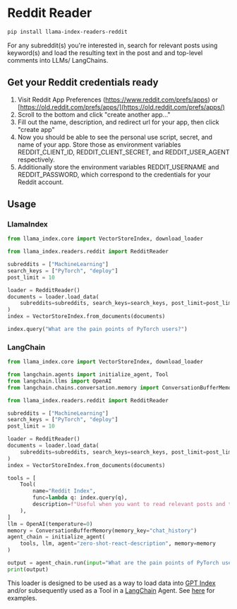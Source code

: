 # Reddit Reader

```bash
pip install llama-index-readers-reddit
```

For any subreddit(s) you're interested in, search for relevant posts using keyword(s) and load the resulting text in the post and and top-level comments into LLMs/ LangChains.

## Get your Reddit credentials ready

1. Visit Reddit App Preferences (https://www.reddit.com/prefs/apps) or [https://old.reddit.com/prefs/apps/](https://old.reddit.com/prefs/apps/)
2. Scroll to the bottom and click "create another app..."
3. Fill out the name, description, and redirect url for your app, then click "create app"
4. Now you should be able to see the personal use script, secret, and name of your app. Store those as environment variables REDDIT_CLIENT_ID, REDDIT_CLIENT_SECRET, and REDDIT_USER_AGENT respectively.
5. Additionally store the environment variables REDDIT_USERNAME and REDDIT_PASSWORD, which correspond to the credentials for your Reddit account.

## Usage

### LlamaIndex

```python
from llama_index.core import VectorStoreIndex, download_loader

from llama_index.readers.reddit import RedditReader

subreddits = ["MachineLearning"]
search_keys = ["PyTorch", "deploy"]
post_limit = 10

loader = RedditReader()
documents = loader.load_data(
    subreddits=subreddits, search_keys=search_keys, post_limit=post_limit
)
index = VectorStoreIndex.from_documents(documents)

index.query("What are the pain points of PyTorch users?")
```

### LangChain

```python
from llama_index.core import VectorStoreIndex, download_loader

from langchain.agents import initialize_agent, Tool
from langchain.llms import OpenAI
from langchain.chains.conversation.memory import ConversationBufferMemory

from llama_index.readers.reddit import RedditReader

subreddits = ["MachineLearning"]
search_keys = ["PyTorch", "deploy"]
post_limit = 10

loader = RedditReader()
documents = loader.load_data(
    subreddits=subreddits, search_keys=search_keys, post_limit=post_limit
)
index = VectorStoreIndex.from_documents(documents)

tools = [
    Tool(
        name="Reddit Index",
        func=lambda q: index.query(q),
        description=f"Useful when you want to read relevant posts and top-level comments in subreddits.",
    ),
]
llm = OpenAI(temperature=0)
memory = ConversationBufferMemory(memory_key="chat_history")
agent_chain = initialize_agent(
    tools, llm, agent="zero-shot-react-description", memory=memory
)

output = agent_chain.run(input="What are the pain points of PyTorch users?")
print(output)
```

This loader is designed to be used as a way to load data into [GPT Index](https://github.com/run-llama/llama_index/tree/main/llama_index) and/or subsequently used as a Tool in a [LangChain](https://github.com/hwchase17/langchain) Agent. See [here](https://github.com/emptycrown/llama-hub/tree/main) for examples.
